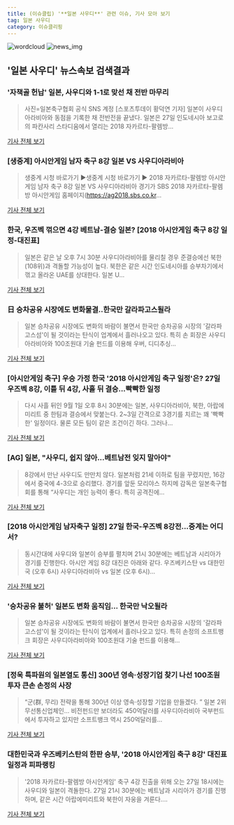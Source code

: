 ```yaml
---
title: (이슈클립) '**일본 사우디**' 관련 이슈, 기사 모아 보기
tag: 일본 사우디
category: 이슈클리핑
---
```

![wordcloud](https://s3.ap-northeast-2.amazonaws.com/lyrics101-wordcloud/2018-08-27-1535363756.png)
![news_img](https://user-images.githubusercontent.com/42597476/44507050-1206f400-a6e4-11e8-8d98-7ffbfebb353f.png)
## **'**일본 사우디**'** 뉴스속보 검색결과
### '자책골 헌납' 일본, 사우디와 1-1로 맞선 채 전반 마무리

>사진=일본축구협회 공식 SNS 계정 [스포츠투데이 황덕연 기자] 일본이 사우디아라비아와 동점을 기록한 채 전반전을 끝냈다. 일본은 27일 인도네시아 보고로의 파칸사리 스타디움에서 열리는 2018 자카르타-팔렘방...

<a href="http://stoo.asiae.co.kr/news/naver_view.htm?idxno=2018082718525274712" target="_blank">기사 전체 보기</a>

### [생중계] 아시안게임 남자 축구 8강 일본 VS 사우디아라비아

>생중계 시청 바로가기 ▶생중계 시청 바로가기 ▶ 2018 자카르타-팔렘방 아시안게임 남자 축구 8강 일본 VS 사우디아라비아 경기가 SBS 2018 자카르타-팔렘방 아시안게임 홈페이지(https://ag2018.sbs.co.kr...

<a href="https://programs.sbs.co.kr/sports/ag2018/article/56053/S10009188692" target="_blank">기사 전체 보기</a>

### 한국, 우즈벡 꺾으면 4강 베트남-결승 일본? [2018 아시안게임 축구 8강 일정-대진표]

>일본은 같은 날 오후 7시 30분 사우디아라비아를 물리칠 경우 준결승에선 북한(108위)과 격돌할 가능성이 높다.  북한은 같은 시간 인도네시아를 승부차기에서 꺾고 올라온 UAE를 상대한다. 일본 U...

<a href="http://www.sportsq.co.kr/news/articleView.html?idxno=300262" target="_blank">기사 전체 보기</a>

### 日 승차공유 시장에도 변화물결‥한국만 갈라파고스될라

>일본 승차공유 시장에도 변화의 바람이 불면서 한국만 승차공유 시장의 '갈라파고스섬'이 될 것이라는 탄식이 업계에서 흘러나오고 있다. 특히 손 회장은 사우디아라비아와 100조원대 기술 펀드를 이용해 우버, 디디추싱...

<a href="http://www.fnnews.com/news/201808260431097993" target="_blank">기사 전체 보기</a>

### [아시안게임 축구] 우승 가정 한국 '2018 아시안게임 축구 일정'은? 27일 우즈벡 8강, 이틀 뒤 4강, 사흘 뒤 결승…빡빡한 일정

>다시 사흘 뒤인 9월 1일 오후 8시 30분에는 일본, 사우디아라비아, 북한, 아랍에미리트 중 한팀과 결승에서 맞붙는다. 2~3일 간격으로 3경기를 치르는 꽤 '빡빡한' 일정이다. 물론 모든 팀이 같은 조건이긴 하다. 그러나...

<a href="http://news.imaeil.com/Sports/2018082716381051605" target="_blank">기사 전체 보기</a>

### [AG] 일본, "사우디, 쉽지 않아...베트남전 잊지 말아야"

>8강에서 만난 사우디도 만만치 않다. 일본처럼 21세 이하로 팀을 꾸렸지만, 16강에서 중국에 4-3으로 승리했다. 경기를 앞둔 모리야스 하지메 감독은 일본축구협회를 통해 “사우디는 개인 능력이 좋다. 특히 공격진에...

<a href="http://www.sportalkorea.com/news/view.php?gisa_uniq=2018082715023908&section_code=10&cp=se&gomb=1" target="_blank">기사 전체 보기</a>

### [2018 아시안게임 남자축구 일정] 27일 한국-우즈벡 8강전…중계는 어디서?

>동시간대에 사우디와 일본이 승부를 펼치며 21시 30분에는 베트남과 시리아가 경기를 진행한다. 아시안 게임 8강 대진은 아래와 같다. 우즈베키스탄 vs 대한민국 (오후 6시)  사우디아라비아 vs 일본 (오후 6시)...

<a href="http://www.topstarnews.net/news/articleView.html?idxno=471683" target="_blank">기사 전체 보기</a>

### '승차공유 불허' 일본도 변화 움직임… 한국만 낙오될라

>일본 승차공유 시장에도 변화의 바람이 불면서 한국만 승차공유 시장의 '갈라파고스섬'이 될 것이라는 탄식이 업계에서 흘러나오고 있다. 특히 손정의 소프트뱅크 회장은 사우디아라비아와 100조원대 기술 펀드를 이용해...

<a href="http://www.fnnews.com/news/201808271645354253" target="_blank">기사 전체 보기</a>

### [정욱 특파원의 일본열도 통신] 300년 영속·성장기업 찾기 나선 100조원 투자 큰손 손정의 사장

>“군(群, 무리) 전략을 통해 300년 이상 영속·성장할 기업을 만들겠다. ” 일본 2위 무선통신업체인... 비전펀드만 보더라도 450억달러를 사우디아라비아 국부펀드에서 투자하고 있지만 소프트뱅크 역시 250억달러를...

<a href="http://news.mk.co.kr/newsRead.php?year=2018&no=536162" target="_blank">기사 전체 보기</a>

### 대한민국과 우즈베키스탄의 한판 승부, '2018 아시안게임 축구 8강' 대진표 일정과 피파랭킹

>'2018 자카르타-팔렘방 아시안게임' 축구 4강 진출을 위해 오는 27일 18시에는 사우디와 일본이 격돌한다. 27일 21시 30분에는 베트남과 시리아가 경기를 진행하며, 같은 시간 아랍에미리트와 북한이 자웅을 겨룬다....

<a href="http://www.lecturernews.com/news/articleView.html?idxno=6295" target="_blank">기사 전체 보기</a>


